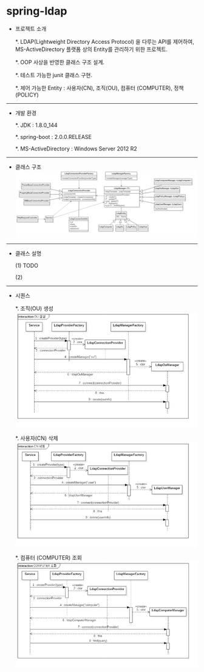 # spring-ldap

* 프로젝트 소개

	*. LDAP(Lightweight Directory Access Protocol) 을 다루는 API를 제어하여, MS-ActiveDirectory 플랫폼 상의 Entity를 관리하기 위한 프로젝트.

	*. OOP 사상을 반영한 클래스 구조 설계.

	*. 테스트 가능한 junit 클래스 구현.

	*. 제어 가능한 Entity : 사용자(CN), 조직(OU), 컴퓨터 (COMPUTER), 정책(POLICY)
---

* 개발 환경

	*. JDK : 1.8.0_144
	
	*. spring-boot : 2.0.0.RELEASE
	
	*. MS-ActiveDirectory : Windows Server 2012 R2
---	
	
* 클래스 구조
![](/images/class.png)
---

* 클래스 설명
	
	(1) TODO
	
	(2) 
---

* 시퀀스

	*. 조직(OU) 생성	
	![](/images/sequence_create.png)

	*. 사용자(CN) 삭제
	![](/images/sequence_delete.png)

	*. 컴퓨터 (COMPUTER) 조회
	![](/images/sequence_find.png)

